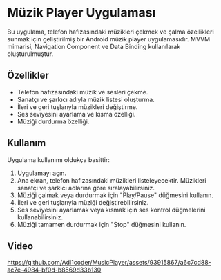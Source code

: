 # Müzik Player Uygulaması


Bu uygulama, telefon hafızasındaki müzikleri çekmek ve çalma özellikleri sunmak için geliştirilmiş bir Android müzik player uygulamasıdır. MVVM mimarisi, Navigation Component ve Data Binding kullanılarak oluşturulmuştur.

## Özellikler

- Telefon hafızasındaki müzik ve sesleri çekme.
- Sanatçı ve şarkıcı adıyla müzik listesi oluşturma.
- İleri ve geri tuşlarıyla müzikleri değiştirme.
- Ses seviyesini ayarlama ve kısma özelliği.
- Müziği durdurma özelliği.

## Kullanım

Uygulama kullanımı oldukça basittir:

1. Uygulamayı açın.
2. Ana ekran, telefon hafızasındaki müzikleri listeleyecektir. Müzikleri sanatçı ve şarkıcı adlarına göre sıralayabilirsiniz.
3. Müziği çalmak veya durdurmak için "Play/Pause" düğmesini kullanın.
4. İleri ve geri tuşlarıyla müziği değiştirebilirsiniz.
5. Ses seviyesini ayarlamak veya kısmak için ses kontrol düğmelerini kullanabilirsiniz.
6. Müziği tamamen durdurmak için "Stop" düğmesini kullanın.

## Video

https://github.com/Adl1coder/MusicPlayer/assets/93915867/a6c7cd88-ac7e-4984-bf0d-b8569d33b130





